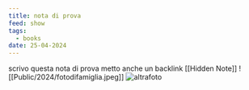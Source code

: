 ```yaml
---
title: nota di prova
feed: show
tags:
  - books
date: 25-04-2024
---
```

scrivo questa nota di prova
metto anche un backlink [[Hidden Note]]
![[Public/2024/fotodifamiglia.jpeg]]
![altrafoto](https://alet313.s3.eu-west-3.amazonaws.com/fotoradio/2021/faccilongo_wpp21.avif)

